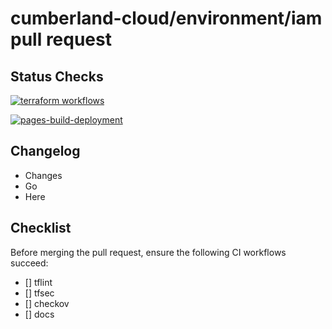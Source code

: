 # cumberland-cloud/environment/iam pull request

## Status Checks

[![terraform workflows](https://github.com/cumberland-cloud/modules-iam/actions/workflows/action.yaml/badge.svg)](https://github.com/cumberland-cloud/modules-iam/actions/workflows/action.yaml)

[![pages-build-deployment](https://github.com/cumberland-cloud/modules-iam/actions/workflows/pages/pages-build-deployment/badge.svg)](https://github.com/cumberland-cloud/modules-iam/actions/workflows/pages/pages-build-deployment)


## Changelog
- Changes
- Go 
- Here

## Checklist
Before merging the pull request, ensure the following CI workflows succeed:

- [] tflint
- [] tfsec
- [] checkov 
- [] docs